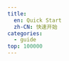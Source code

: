 ```yaml
---
title:
  en: Quick Start
  zh-CN: 快速开始
categories:
  - guide
top: 100000
---
```


<WorkInProgress />
